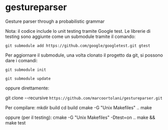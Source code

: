 # gestureparser
Gesture parser through a probabilistic grammar

Nota: il codice include lo unit testing tramite Google test.
Le librerie di testing sono aggiunte come un submodule tramite il comando:

`git submodule add https://github.com/google/googletest.git gtest`

Per aggiornare il submodule, una volta clonato il progetto da git, si possono dare i comandi:

`git submodule init`

`git submodule update`

oppure direttamente:

git clone --recursive `https://github.com/marcoortolani/gestureparser.git`

Per compilare:
mkdir build
cd build
cmake -G "Unix Makefiles" ..
make

oppure (per il testing):
cmake -G "Unix Makefiles" -Dtest=on ..
make && make test

